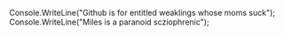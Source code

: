 Console.WriteLine("Github is for entitled weaklings whose moms suck");
Console.WriteLine("Miles is a paranoid scziophrenic");
